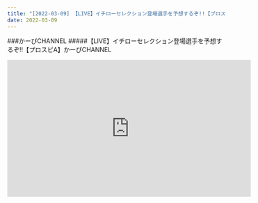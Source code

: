 ```yaml
---
title: "[2022-03-09] 【LIVE】イチローセレクション登場選手を予想するぞ!!【プロスピA】かーぴCHANNEL 他"
date: 2022-03-09
---
```

###かーぴCHANNEL
#####【LIVE】イチローセレクション登場選手を予想するぞ!!【プロスピA】かーぴCHANNEL
<iframe width="560" height="315" src="https://www.youtube.com/embed/2IIWWVjVbCU" frameborder="0" allow="accelerometer; autoplay; clipboard-write; encrypted-media; gyroscope; picture-in-picture" allowfullscreen></iframe>

